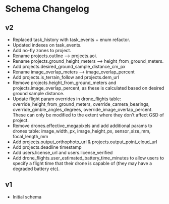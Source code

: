 # Schema Changelog

## v2

- Replaced task_history with task_events + enum refactor.
- Updated indexes on task_events.
- Add no-fly zones to project.
- Rename projects.outline --> projects.aoi.
- Rename projects.ground_height_meters --> height_from_ground_meters.
- Add projects.desired_ground_sample_distance_cm_px
- Rename image_overlap_meters --> image_overlap_percent
- Add projects.is_terrain_follow and projects.dem_url
- Remove projects.height_from_ground_meters and projects.image_overlap_percent, 
  as these is calculated based on desired ground sample distance.
- Update flight param overrides in drone_flights table: 
  override_height_from_ground_meters, override_camera_bearings,
  override_gimble_angles_degrees, override_image_overlap_percent.
  These can only be modified to the extent where they don't affect GSD of
  project.
- Remove drones.effective_megapixels and add additional params to drones table: 
  image_width_px, image_height_px, sensor_size_mm, focal_length_mm
- Add projects.output_orthophoto_url & projects.output_point_cloud_url
- Add projects.deadline timestamp
- Add users.license_url and users.license_verified
- Add drone_flights.user_estimated_battery_time_minutes to allow users to specify
  a flight time that their drone is capable of (they may have a degraded battery
  etc).

## v1

- Initial schema
